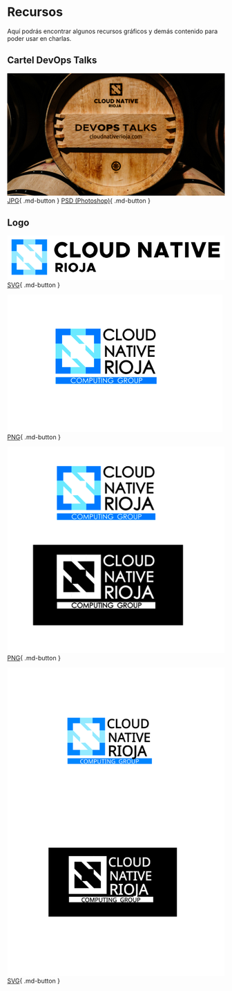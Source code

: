 # Recursos

Aquí podrás encontrar algunos recursos gráficos y demás contenido para poder usar en charlas.

## Cartel DevOps Talks

![Cloud Native Rioja DevOps Talks](./assets/devops-talks.jpg)
[JPG](./assets/devops-talks.jpg){ .md-button }
[PSD (Photoshop)](./assets/devops-talks.psd){ .md-button }

## Logo

![Cloud Native Rioja DevOps Talks](./assets/logo-black.svg)
[SVG](./assets/logo-black.svg){ .md-button }

![Cloud Native Rioja Logo White](./assets/logo.png)
[PNG](./assets/logo.png){ .md-button }

![Cloud Native Rioja Logo Black y White](./assets/logos.png)
[PNG](./assets/logos.png){ .md-button }

![Cloud Native Rioja transparente](./assets/logo-cnr.-vectorial.svg)
[SVG](./assets/logo-cnr.-vectorial.svg){ .md-button }
